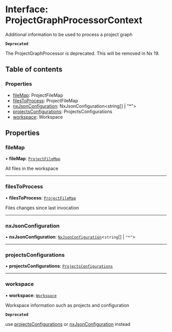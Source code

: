 # Interface: ProjectGraphProcessorContext

Additional information to be used to process a project graph

**`Deprecated`**

The ProjectGraphProcessor is deprecated. This will be removed in Nx 19.

## Table of contents

### Properties

- [fileMap](../../devkit/documents/ProjectGraphProcessorContext#filemap): ProjectFileMap
- [filesToProcess](../../devkit/documents/ProjectGraphProcessorContext#filestoprocess): ProjectFileMap
- [nxJsonConfiguration](../../devkit/documents/ProjectGraphProcessorContext#nxjsonconfiguration): NxJsonConfiguration<string[] | "\*">
- [projectsConfigurations](../../devkit/documents/ProjectGraphProcessorContext#projectsconfigurations): ProjectsConfigurations
- [workspace](../../devkit/documents/ProjectGraphProcessorContext#workspace): Workspace

## Properties

### fileMap

• **fileMap**: [`ProjectFileMap`](../../devkit/documents/ProjectFileMap)

All files in the workspace

---

### filesToProcess

• **filesToProcess**: [`ProjectFileMap`](../../devkit/documents/ProjectFileMap)

Files changes since last invocation

---

### nxJsonConfiguration

• **nxJsonConfiguration**: [`NxJsonConfiguration`](../../devkit/documents/NxJsonConfiguration)\<`string`[] \| `"*"`\>

---

### projectsConfigurations

• **projectsConfigurations**: [`ProjectsConfigurations`](../../devkit/documents/ProjectsConfigurations)

---

### workspace

• **workspace**: [`Workspace`](../../devkit/documents/Workspace)

Workspace information such as projects and configuration

**`Deprecated`**

use [projectsConfigurations](../../devkit/documents/ProjectGraphProcessorContext#projectsconfigurations) or [nxJsonConfiguration](../../devkit/documents/ProjectGraphProcessorContext#nxjsonconfiguration) instead
